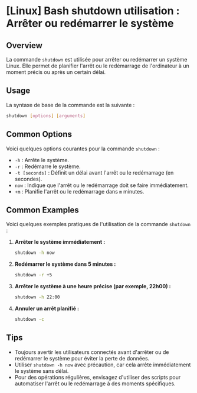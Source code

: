 # [Linux] Bash shutdown utilisation : Arrêter ou redémarrer le système

## Overview
La commande `shutdown` est utilisée pour arrêter ou redémarrer un système Linux. Elle permet de planifier l'arrêt ou le redémarrage de l'ordinateur à un moment précis ou après un certain délai.

## Usage
La syntaxe de base de la commande est la suivante :

```bash
shutdown [options] [arguments]
```

## Common Options
Voici quelques options courantes pour la commande `shutdown` :

- `-h` : Arrête le système.
- `-r` : Redémarre le système.
- `-t [seconds]` : Définit un délai avant l'arrêt ou le redémarrage (en secondes).
- `now` : Indique que l'arrêt ou le redémarrage doit se faire immédiatement.
- `+m` : Planifie l'arrêt ou le redémarrage dans `m` minutes.

## Common Examples
Voici quelques exemples pratiques de l'utilisation de la commande `shutdown` :

1. **Arrêter le système immédiatement :**
   ```bash
   shutdown -h now
   ```

2. **Redémarrer le système dans 5 minutes :**
   ```bash
   shutdown -r +5
   ```

3. **Arrêter le système à une heure précise (par exemple, 22h00) :**
   ```bash
   shutdown -h 22:00
   ```

4. **Annuler un arrêt planifié :**
   ```bash
   shutdown -c
   ```

## Tips
- Toujours avertir les utilisateurs connectés avant d'arrêter ou de redémarrer le système pour éviter la perte de données.
- Utiliser `shutdown -h now` avec précaution, car cela arrête immédiatement le système sans délai.
- Pour des opérations régulières, envisagez d'utiliser des scripts pour automatiser l'arrêt ou le redémarrage à des moments spécifiques.